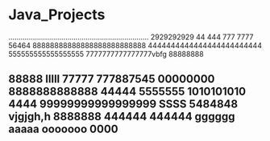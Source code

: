 # Java_Projects
.....................................................................
2929292929
44
444
777
7777
56464
88888888888888888888888888
4444444444444444444444444
555555555555555555
7777777777777777vbfg
88888888

88888
lllll
77777
777887545
00000000
8888888888888
44444
5555555
1010101010
4444
99999999999999999
SSSS
5484848
vjgjgh,h
8888888
444444
444444
gggggg
aaaaa
ooooooo
0000
----------------------

